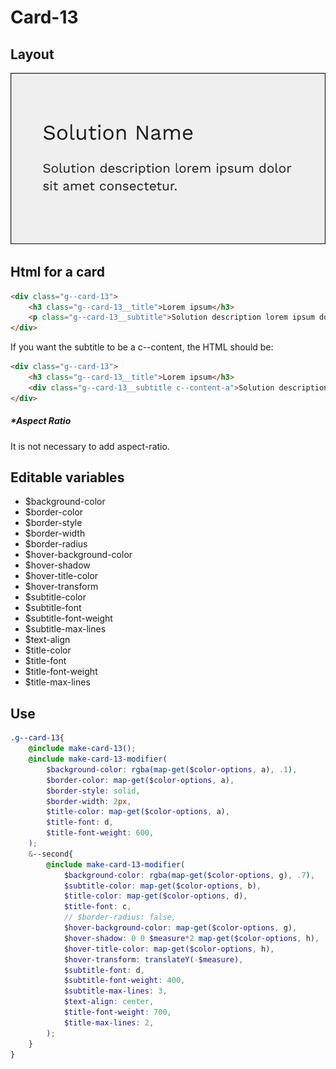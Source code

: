 # Card-13

## Layout

![alt text][card-13]

[card-13]: /src/img/global-components/card/card-13.jpg

## Html for a card

```html
<div class="g--card-13">
    <h3 class="g--card-13__title">Lorem ipsum</h3>
    <p class="g--card-13__subtitle">Solution description lorem ipsum dolor sit amet consectetur.</p>
</div>
```

If you want the subtitle to be a c--content, the HTML should be:
```html
<div class="g--card-13">
    <h3 class="g--card-13__title">Lorem ipsum</h3>
    <div class="g--card-13__subtitle c--content-a">Solution description lorem ipsum dolor sit amet consectetur.</div>
</div>
```

##### \*Aspect Ratio

It is not necessary to add aspect-ratio.

## Editable variables

- $background-color
- $border-color
- $border-style
- $border-width
- $border-radius
- $hover-background-color
- $hover-shadow
- $hover-title-color
- $hover-transform
- $subtitle-color
- $subtitle-font
- $subtitle-font-weight
- $subtitle-max-lines
- $text-align
- $title-color
- $title-font
- $title-font-weight
- $title-max-lines

## Use

```scss
.g--card-13{
    @include make-card-13();
    @include make-card-13-modifier(
        $background-color: rgba(map-get($color-options, a), .1),
        $border-color: map-get($color-options, a),
        $border-style: solid,    
        $border-width: 2px,
        $title-color: map-get($color-options, a),
        $title-font: d,
        $title-font-weight: 600,
    );
    &--second{
        @include make-card-13-modifier(
            $background-color: rgba(map-get($color-options, g), .7),
            $subtitle-color: map-get($color-options, b),
            $title-color: map-get($color-options, d),
            $title-font: c,
            // $border-radius: false,
            $hover-background-color: map-get($color-options, g),
            $hover-shadow: 0 0 $measure*2 map-get($color-options, h),
            $hover-title-color: map-get($color-options, h),
            $hover-transform: translateY(-$measure),
            $subtitle-font: d,
            $subtitle-font-weight: 400,
            $subtitle-max-lines: 3,
            $text-align: center,
            $title-font-weight: 700,
            $title-max-lines: 2,
        );
    }
}
```